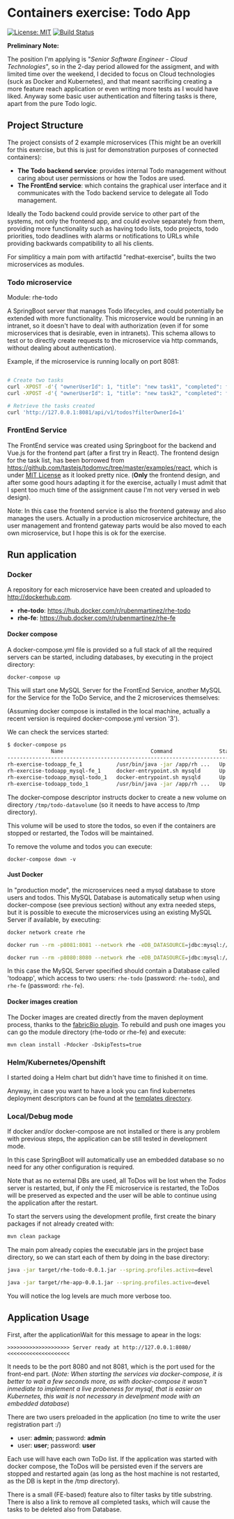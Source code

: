 
# Containers exercise: Todo App

[![License: MIT](https://img.shields.io/badge/License-MIT-yellow.svg)](https://opensource.org/licenses/MIT)
[![Build Status](https://travis-ci.org/rubenmartinez/RH-exercise-todoapp.svg?branch=master)](https://travis-ci.org/rubenmartinez/RH-exercise-todoapp)


**Preliminary Note:**

The position I'm applying is "_Senior Software Engineer - Cloud Technologies_", so in the 2-day period allowed for the assigment, and with limited time over the weekend, I decided to focus on Cloud technologies (suck as Docker and Kubernetes), and that meant sacrificing creating a more feature reach application or even writing more tests as I would have liked. Anyway some basic user authentication and filtering tasks is there, apart from the pure Todo logic.

## Project Structure

The project consists of 2 example microservices (This might be an overkill for this exercise, but this is just for demonstration purposes of connected containers):


* **The Todo backend service**: provides internal Todo management without caring about user permissions or how the Todos are used.
* **The FrontEnd service**: which contains the graphical user interface and it communicates with the Todo backend service to delegate all Todo management.

Ideally the Todo backend could provide service to other part of the systems, not only the frontend app, and could evolve separately from them, providing more functionality such as having todo lists, todo projects, todo priorities, todo deadlines with alarms or notifications to URLs while providing backwards compatibility to all his clients.

For simpliticy a main pom with artifactId "redhat-exercise", builts the two microservices as modules.

### Todo microservice

Module: rhe-todo

A SpringBoot server that manages Todo lifecycles, and could potentially be extended with more functionality. This microservice would be running in an intranet, so it doesn't have to deal with authorization (even if for some microservices that is desirable, even in intranets). This schema allows to test or to directly create requests to the microservice via http commands, without dealing about authentication).

Example, if the microservice is running locally on port 8081:

```bash

# Create two tasks
curl -XPOST -d'{ "ownerUserId": 1, "title": "new task1", "completed": false}' -H'Content-type: application/json' 'http://127.0.0.1:8081/api/v1/todos'
curl -XPOST -d'{ "ownerUserId": 1, "title": "new task2", "completed": false}' -H'Content-type: application/json' 'http://127.0.0.1:8081/api/v1/todos'

# Retrieve the tasks created
curl 'http://127.0.0.1:8081/api/v1/todos?filterOwnerId=1'
```

### FrontEnd Service

The FrontEnd service was created using Springboot for the backend and Vue.js for the frontend part (after a first try in React). The frontend design for the task list, has been borrowed from https://github.com/tastejs/todomvc/tree/master/examples/react, which is under [MIT License](https://github.com/astejs/todomvc/blob/master/license.md) as it looked pretty nice. (**Only** the frontend design, and after some good hours adapting it for the exercise, actually I must admit that I spent too much time of the assignment cause I'm not very versed in web design).

Note: In this case the frontend service is also the frontend gateway and also manages the users. Actually in a production microservice architecture, the user management and frontend gateway parts would be also moved to each own microservice, but I hope this is ok for the exercise.


## Run application

### Docker

A repository for each microservice have been created and uploaded to http://dockerhub.com.

* **rhe-todo**: https://hub.docker.com/r/rubenmartinez/rhe-todo
* **rhe-fe**: https://hub.docker.com/r/rubenmartinez/rhe-fe

#### Docker compose

A docker-compose.yml file is provided so a full stack of all the required servers can be started, including databases, by executing in the project directory:

```bash
docker-compose up
```

This will start one MySQL Server for the FrontEnd Service, another MySQL for the Service for the ToDo Service, and the 2 microservices themselves:

(Assuming docker compose is installed in the local machine, actually a recent version is required docker-compose.yml version '3').

We can check the services started:


```bash
$ docker-compose ps
              Name                            Command               State                Ports
------------------------------------------------------------------------------------------------------------
rh-exercise-todoapp_fe_1           /usr/bin/java -jar /app/rh ...   Up      0.0.0.0:8080->8080/tcp
rh-exercise-todoapp_mysql-fe_1     docker-entrypoint.sh mysqld      Up      0.0.0.0:3306->3306/tcp
rh-exercise-todoapp_mysql-todo_1   docker-entrypoint.sh mysqld      Up      3306/tcp, 0.0.0.0:3307->3307/tcp
rh-exercise-todoapp_todo_1         /usr/bin/java -jar /app/rh ...   Up      8080/tcp, 0.0.0.0:8081->8081/tcp
```


The docker-compose descriptor instructs docker to create a new volume on directory `/tmp/todo-datavolume` (so it needs to have access to /tmp directory).

This volume will be used to store the todos, so even if the containers are stopped or restarted, the Todos will be maintained.

To remove the volume and todos you can execute:

```
docker-compose down -v
```

#### Just Docker

In "production mode", the microservices need a mysql database to store users and todos. This MySQL Database is automatically setup when using docker-compose (see previous section) without any extra needed steps, but it is possible to execute the microservices using an existing MySQL Server if available, by executing:

```bash
docker network create rhe
```
```bash
docker run --rm -p8081:8081 --network rhe -eDB_DATASOURCE=jdbc:mysql://[mysql host and port]/todoapp rubenmartinez/rhe-todo
```
```bash
docker run --rm -p8080:8080 --network rhe -eDB_DATASOURCE=jdbc:mysql://[mysql host and port]/todoapp rubenmartinez/rhe-fe
```

In this case the MySQL Server specified should contain a Database called 'todoapp', which access to two users: `rhe-todo` (password: `rhe-todo`), and `rhe-fe` (password: `rhe-fe`).


#### Docker images creation

The Docker images are created directly from the maven deployment process, thanks to the [fabric8io plugin](https://github.com/fabric8io/docker-maven-plugin). To rebuild and push one images you can go the module directory (rhe-todo or rhe-fe) and execute:

```
mvn clean install -Pdocker -DskipTests=true
```


### Helm/Kubernetes/Openshift

I started doing a Helm chart but didn't have time to finished it on time. 

Anyway, in case you want to have a look you can find kubernetes deployment descriptors can be found at the [templates directory](https://github.com/rubenmartinez/RH-exercise-todoapp/tree/master/helmchart/templates).


### Local/Debug mode

If docker and/or docker-compose are not installed or there is any problem with previous steps, the application can be still tested in development mode.

In this case SpringBoot will automatically use an embedded database so no need for any other configuration is required.

Note that as no external DBs are used, all ToDos will be lost when the _Todos_ server is restarted, but, if only the FE microservice is restarted, the ToDos will be preserved as expected and the user will be able to continue using the application after the restart.

To start the servers using the development profile, first create the binary packages if not already created with:

```bash
mvn clean package
```

The main pom already copies the executable jars in the project base directory, so we can start each of them by doing in the base directory:

```bash
java -jar target/rhe-todo-0.0.1.jar --spring.profiles.active=devel
```

```bash
java -jar target/rhe-app-0.0.1.jar --spring.profiles.active=devel
```

You will notice the log levels are much more verbose too.


## Application Usage

First, after the applicationWait for this message to apear in the logs:

```
>>>>>>>>>>>>>>>>>>>> Server ready at http://127.0.0.1:8080/ <<<<<<<<<<<<<<<<<<<<
```

It needs to be the port 8080 and not 8081, which is the port used for the front-end part. (_Note: When starting the services via docker-compose, it is better to wait a few seconds more, as with docker-compose it wasn't inmediate to implement a live probeness for mysql, that is easier on Kubernetes, this wait is not necessary in develpment mode with an embedded database_)

There are two users preloaded in the application (no time to write the user registration part :/)

* user: **admin**; password: **admin**
* user: **user**; password: **user**

Each use will have each own ToDo list. If the application was started with docker compose, the ToDos will be persisted even if the servers are stopped and restarted again (as long as the host machine is not restarted, as the DB is kept in the /tmp directory).

There is a small (FE-based) feature also to filter tasks by title substring. There is also a link to remove all completed tasks, which will cause the tasks to be deleted also from Database.


